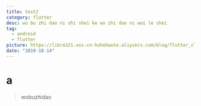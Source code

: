 ```yaml
---
title: test2
category: flutter
desc: wo bu zhi dao ni shi shei ke wo zhi dao ni wei le shei
tag:
  - android
  - flutter
picture: https://libra321.oss-cn-huhehaote.aliyuncs.com/blog/flutter_clean_4.png
date: "2019-10-14"
---
```


# a

> wobuzhidao
